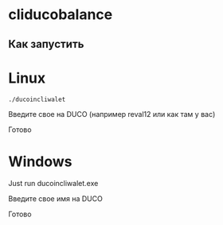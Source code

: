 # cliducobalance

## Как запустить

# Linux

```
./ducoincliwalet
```
Введите свое на DUCO (например reval12 или как там у вас)

Готово

# Windows

Just run ducoincliwalet.exe

Введите свое имя на DUCO

Готово
